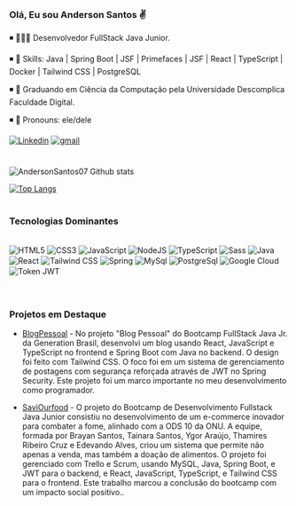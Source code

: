 ### Olá, Eu sou Anderson Santos ✌️


◾ 👨🏾‍💻 Desenvolvedor FullStack Java Junior.

◾ 🤖 Skills: Java | Spring Boot | JSF | Primefaces | JSF | React | TypeScript | Docker | Tailwind CSS | PostgreSQL

◾ 🌱 Graduando em Ciência da Computação pela Universidade Descomplica Faculdade Digital.


◾ 🙂 Pronouns: ele/dele

<div>


[![Linkedin](https://img.shields.io/badge/LinkedIn-0077B5?style=for-the-badge&logo=linkedin&logoColor=white)](https://www.linkedin.com/in/anderson-santos-5630b322b/)
<a href="mailto:andersonsantos.s.silv@gmail.com"><img alt="gmail" src="https://img.shields.io/badge/Gmail-D14836?style=for-the-badge&logo=gmail&logoColor=white"></a>
# #

</div>

<div>

![AndersonSantos07 Github stats](https://github-readme-stats.vercel.app/api?username=AndersonSantos07&show_icons=true&theme=dracula)

[![Top Langs](https://github-readme-stats.vercel.app/api/top-langs/?username=AndersonSantos07&layout=compact)](https://github.com/anuraghazra/github-readme-stats)
</div>

# #



### Tecnologias Dominantes

<div style="display: inline_block"><br>
    <img align="center" alt="HTML5" src="https://img.shields.io/badge/HTML5-E34F26?style=for-the-badge&logo=html5&logoColor=white" style="margin-bottom: 2px">
    <img align="center" alt="CSS3" src="https://img.shields.io/badge/CSS3-1572B6?style=for-the-badge&logo=css3&logoColor=white" style="margin-bottom: 2px">
    <img align="center" alt="JavaScript" src="https://img.shields.io/badge/JavaScript-323330?style=for-the-badge&logo=javascript&logoColor=F7DF1E" style="margin-bottom: 2px">
    <img align="center" alt="NodeJS" src="https://img.shields.io/badge/Node.js-43853D?style=for-the-badge&logo=node.js&logoColor=white" style="margin-bottom: 2px">
    <img align="center" alt="TypeScript" src="https://img.shields.io/badge/TypeScript-007ACC?style=for-the-badge&logo=typescript&logoColor=white" style="margin-bottom: 2px">
    <img align="center" alt="Sass" src="https://img.shields.io/badge/Sass-CC6699?style=for-the-badge&logo=sass&logoColor=white" style="margin-bottom: 2px">
    <img align="center" alt="Java" src="https://img.shields.io/badge/Java-ED8B00?style=for-the-badge&logo=openjdk&logoColor=white" style="margin-bottom: 2px">
    <img align="center" alt="React" src="https://img.shields.io/badge/React-20232A?style=for-the-badge&logo=react&logoColor=61DAFB" style="margin-bottom: 2px">
    <img align="center" alt="Tailwind CSS" src="https://img.shields.io/badge/Tailwind_CSS-38B2AC?style=for-the-badge&logo=tailwind-css&logoColor=white" style="margin-bottom: 2px">
    <img align="center" alt="Spring" src="https://img.shields.io/badge/Spring-6DB33F?style=for-the-badge&logo=spring&logoColor=white" style="margin-bottom: 2px">
    <img align="center" alt="MySql" src="https://img.shields.io/badge/MySQL-00000F?style=for-the-badge&logo=mysql&logoColor=white" style="margin-bottom: 2px">
    <img align="center" alt="PostgreSql" src="https://img.shields.io/badge/PostgreSQL-316192?style=for-the-badge&logo=postgresql&logoColor=white" style="margin-bottom: 2px">
    <img align="center" alt="Google Cloud" src="https://img.shields.io/badge/Google_Cloud-4285F4?style=for-the-badge&logo=google-cloud&logoColor=white" style="margin-bottom: 2px">
    <img align="center" alt="Token JWT" src="https://img.shields.io/badge/json%20web%20tokens-323330?style=for-the-badge&logo=json-web-tokens&logoColor=pink" style="margin-bottom: 2px">    	
</div>

</br>

# #

### Projetos em Destaque
- [BlogPessoal](https://blogpessoalander.netlify.app/) - No projeto "Blog Pessoal" do Bootcamp FullStack Java Jr. da Generation Brasil, desenvolvi um blog usando React, JavaScript e TypeScript no frontend e Spring Boot com Java no backend. O design foi feito com Tailwind CSS. O foco foi em um sistema de gerenciamento de postagens com segurança reforçada através de JWT no Spring Security. Este projeto foi um marco importante no meu desenvolvimento como programador.

- [SaviOurfood](https://saviourfood.netlify.app/) - O projeto do Bootcamp de Desenvolvimento Fullstack Java Junior consistiu no desenvolvimento de um e-commerce inovador para combater a fome, alinhado com a ODS 10 da ONU. A equipe, formada por Brayan Santos, Tainara Santos, Ygor Araújo, Thamires Ribeiro Cruz e Edevando Alves, criou um sistema que permite não apenas a venda, mas também a doação de alimentos. O projeto foi gerenciado com Trello e Scrum, usando MySQL, Java, Spring Boot, e JWT para o backend, e React, JavaScript, TypeScript, e Tailwind CSS para o frontend. Este trabalho marcou a conclusão do bootcamp com um impacto social positivo..


